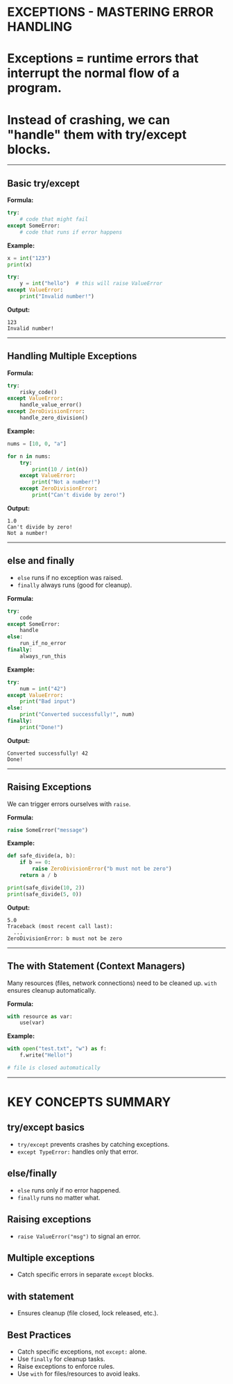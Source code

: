 # EXCEPTIONS - MASTERING ERROR HANDLING

# Exceptions = runtime errors that interrupt the normal flow of a program.

# Instead of crashing, we can "handle" them with try/except blocks.

---

## Basic try/except

**Formula:**

```python
try:
    # code that might fail
except SomeError:
    # code that runs if error happens
```

**Example:**

```python
x = int("123")
print(x)

try:
    y = int("hello")  # this will raise ValueError
except ValueError:
    print("Invalid number!")
```

**Output:**

```
123
Invalid number!
```

---

## Handling Multiple Exceptions

**Formula:**

```python
try:
    risky_code()
except ValueError:
    handle_value_error()
except ZeroDivisionError:
    handle_zero_division()
```

**Example:**

```python
nums = [10, 0, "a"]

for n in nums:
    try:
        print(10 / int(n))
    except ValueError:
        print("Not a number!")
    except ZeroDivisionError:
        print("Can't divide by zero!")
```

**Output:**

```
1.0
Can't divide by zero!
Not a number!
```

---

## else and finally

- `else` runs if no exception was raised.
- `finally` always runs (good for cleanup).

**Formula:**

```python
try:
    code
except SomeError:
    handle
else:
    run_if_no_error
finally:
    always_run_this
```

**Example:**

```python
try:
    num = int("42")
except ValueError:
    print("Bad input")
else:
    print("Converted successfully!", num)
finally:
    print("Done!")
```

**Output:**

```
Converted successfully! 42
Done!
```

---

## Raising Exceptions

We can trigger errors ourselves with `raise`.

**Formula:**

```python
raise SomeError("message")
```

**Example:**

```python
def safe_divide(a, b):
    if b == 0:
        raise ZeroDivisionError("b must not be zero")
    return a / b

print(safe_divide(10, 2))
print(safe_divide(5, 0))
```

**Output:**

```
5.0
Traceback (most recent call last):
  ...
ZeroDivisionError: b must not be zero
```

---

## The with Statement (Context Managers)

Many resources (files, network connections) need to be cleaned up.
`with` ensures cleanup automatically.

**Formula:**

```python
with resource as var:
    use(var)
```

**Example:**

```python
with open("test.txt", "w") as f:
    f.write("Hello!")

# file is closed automatically
```

---

# KEY CONCEPTS SUMMARY

## try/except basics

- `try/except` prevents crashes by catching exceptions.
- `except TypeError:` handles only that error.

## else/finally

- `else` runs only if no error happened.
- `finally` runs no matter what.

## Raising exceptions

- `raise ValueError("msg")` to signal an error.

## Multiple exceptions

- Catch specific errors in separate `except` blocks.

## with statement

- Ensures cleanup (file closed, lock released, etc.).

## Best Practices

- Catch specific exceptions, not `except:` alone.
- Use `finally` for cleanup tasks.
- Raise exceptions to enforce rules.
- Use `with` for files/resources to avoid leaks.
